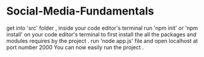 # Social-Media-Fundamentals
get into 'src' folder , inside your code editor's terminal 
run 'npm init' or 'npm install' on your code editor's terminal to first install the all the packages and modules requires by the project .
run 'node app.js' file and open localhost at port number 2000 
You can now easily run the project .
